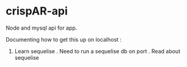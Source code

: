 # crispAR-api
Node and mysql api for app.

Documenting how to get this up on localhost :

1. Learn sequelise .
Need to run a sequelise db on port . 
Read about sequelise 
